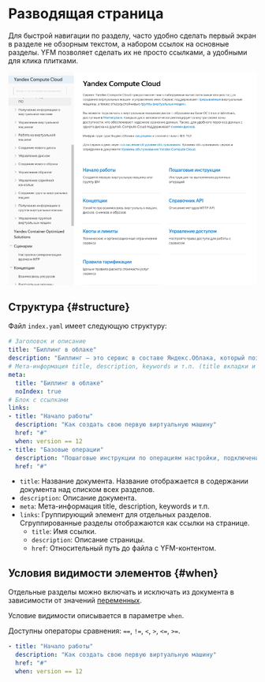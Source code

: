 # Разводящая страница

Для быстрой навигации по разделу, часто удобно сделать первый экран в разделе не обзорным текстом, а набором ссылок на основные разделы. YFM позволяет сделать их не просто ссылками, а удобными для клика плитками.

![Пример разводящей страницы](../_images/leading.jpg)

## Структура {#structure}

Файл `index.yaml` имеет следующую структуру:

```yaml
# Заголовок и описание
title: "Биллинг в облаке"
description: "Биллинг — это сервис в составе Яндекс.Облака, который позволяет получать информацию о количестве потребленных ресурсов, проверять расходы денежных средств и оплачивать ресурсы. В Яндекс.Облаке вы платите только за потребленные ресурсы и только за время их фактического использования."
# Мета-информация title, description, keywords и т.п. (title вкладки и разные SEO-теги)
meta:
  title: "Биллинг в облаке"
  noIndex: true
# Блок с ссылками
links:
- title: "Начало работы"
  description: "Как создать свою первую виртуальную машину"
  href: "#"
  when: version == 12
- title: "Базовые операции"
  description: "Пошаговые инструкции по операциям настройки, подключения, изменения"
  href: "#"
```
* `title`: Название документа. Название отображается в содержании документа над списком всех разделов.
* `description`: Описание документа.
* `meta`: Мета-информация title, description, keywords и т.п.
* `links`: Группирующий элемент для отдельных разделов. Сгруппированные разделы отображаются как ссылки на странице.
    * `title`: Имя ссылки.
    * `description`: Описание страницы.
    * `href`: Относительный путь до файла с YFM-контентом.

## Условия видимости элементов {#when}

Отдельные разделы можно включать и исключать из документа в зависимости от значений [переменных](../syntax.md#vars).

Условие видимости описывается в параметре `when`.

Доступны операторы сравнения: `==`, `!=`, `<`, `>`, `<=`, `>=`.

```yaml
- title: "Начало работы"
  description: "Как создать свою первую виртуальную машину"
  href: "#"
  when: version == 12
```
